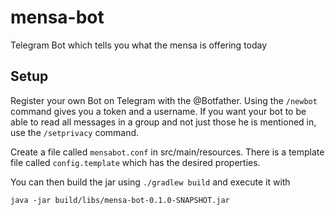# mensa-bot
Telegram Bot which tells you what the mensa is offering today

## Setup

Register your own Bot on Telegram with the @Botfather. Using the ```/newbot``` command gives you a token and a username. If you want your bot to be able to read all messages in a group and not just those he is mentioned in, use the ```/setprivacy``` command.

Create a file called ```mensabot.conf``` in src/main/resources. There is a template file called ```config.template``` which has the desired properties.

You can then build the jar using ```./gradlew build``` and execute it with 

```java -jar build/libs/mensa-bot-0.1.0-SNAPSHOT.jar ```
